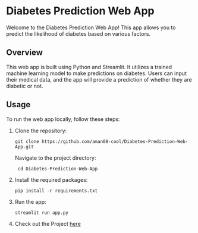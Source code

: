 # Diabetes Prediction Web App

Welcome to the Diabetes Prediction Web App! This app allows you to predict the likelihood of diabetes based on various factors.

## Overview

This web app is built using Python and Streamlit. It utilizes a trained machine learning model to make predictions on diabetes. Users can input their medical data, and the app will provide a prediction of whether they are diabetic or not.

## Usage

To run the web app locally, follow these steps:

1. Clone the repository:

   ```shell
   git clone https://github.com/aman08-cool/Diabetes-Prediction-Web-App.git
   ```

   Navigate to the project directory:

   ```shell
    cd Diabetes-Prediction-Web-App
   ```

2. Install the required packages:

   ```shell
   pip install -r requirements.txt
   ```

3. Run the app:

   ```shell
   streamlit run app.py
   ```

4. Check out the Project [here](https://diabetes-prediction-web-app.herokuapp.com/)
